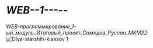 # _WEB--_1--_-_-_-_
_WEB-программирование_1-ый_модуль_Итоговый_проект_Самедов_Руслан_МКМ22_
![Dlya-starshih-klassov 1](https://github.com/user-attachments/assets/a2c0a8d4-4549-4025-a4f3-775b76c0f8c0)
